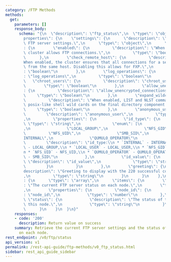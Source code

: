 ```yaml
---
category: /FTP Methods
methods:
  get:
    parameters: []
    response_body:
      schema: "{\n  \"description\": \"ftp_status\",\n  \"type\": \"object\",\n  \"\
        properties\": {\n    \"settings\": {\n      \"description\": \"The current\
        \ FTP server settings.\",\n      \"type\": \"object\",\n      \"properties\"\
        : {\n        \"enabled\": {\n          \"description\": \"When enabled, the\
        \ cluster allows FTP connections.\",\n          \"type\": \"boolean\"\n  \
        \      },\n        \"check_remote_host\": {\n          \"description\": \"\
        When enabled, the cluster ensures that all connections for a session come\
        \ from the same host. Disabling this allows for FXP.\",\n          \"type\"\
        : \"boolean\"\n        },\n        \"log_operations\": {\n          \"description\"\
        : \"log_operations\",\n          \"type\": \"boolean\"\n        },\n     \
        \   \"chroot_users\": {\n          \"description\": \"chroot_users\",\n  \
        \        \"type\": \"boolean\"\n        },\n        \"allow_unencrypted_connections\"\
        : {\n          \"description\": \"allow_unencrypted_connections\",\n     \
        \     \"type\": \"boolean\"\n        },\n        \"expand_wildcards\": {\n\
        \          \"description\": \"When enabled, LIST and NLST commands support\
        \ posix-like shell wild cards on the final directory component.\",\n     \
        \     \"type\": \"boolean\"\n        },\n        \"anonymous_user\": {\n \
        \         \"description\": \"anonymous_user\",\n          \"type\": \"object\"\
        ,\n          \"properties\": {\n            \"id_type\": {\n             \
        \ \"type\": \"string\",\n              \"enum\": [\n                \"LOCAL_USER\"\
        ,\n                \"LOCAL_GROUP\",\n                \"NFS_GID\",\n      \
        \          \"NFS_UID\",\n                \"SMB_SID\",\n                \"\
        INTERNAL\",\n                \"QUMULO_OPERATOR\"\n              ],\n     \
        \         \"description\": \"id_type:\\n * `INTERNAL` - INTERNAL,\\n * `LOCAL_GROUP`\
        \ - LOCAL_GROUP,\\n * `LOCAL_USER` - LOCAL_USER,\\n * `NFS_GID` - NFS_GID,\\\
        n * `NFS_UID` - NFS_UID,\\n * `QUMULO_OPERATOR` - QUMULO_OPERATOR,\\n * `SMB_SID`\
        \ - SMB_SID\"\n            },\n            \"id_value\": {\n             \
        \ \"description\": \"id_value\",\n              \"type\": \"string\"\n   \
        \         }\n          }\n        },\n        \"greeting\": {\n          \"\
        description\": \"Greeting to display with the 220 successful connection message.\"\
        ,\n          \"type\": \"string\"\n        }\n      }\n    },\n    \"statuses\"\
        : {\n      \"type\": \"array\",\n      \"items\": {\n        \"description\"\
        : \"The current FTP server status on each node.\",\n        \"type\": \"object\"\
        ,\n        \"properties\": {\n          \"node_id\": {\n            \"description\"\
        : \"node_id\",\n            \"type\": \"number\"\n          },\n         \
        \ \"status\": {\n            \"description\": \"The status of the server on\
        \ this node.\",\n            \"type\": \"string\"\n          }\n        }\n\
        \      }\n    }\n  }\n}"
    responses:
    - code: '200'
      description: Return value on success
    summary: Retrieve the current FTP server settings and the status of the server
      on each node.
rest_endpoint: /v0/ftp/status
api_version: v1
permalink: /rest-api-guide/ftp-methods/v0_ftp_status.html
sidebar: rest_api_guide_sidebar
---
```

